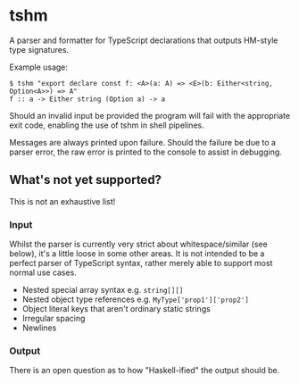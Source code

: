 # tshm

A parser and formatter for TypeScript declarations that outputs HM-style type signatures.

Example usage:

```
$ tshm "export declare const f: <A>(a: A) => <E>(b: Either<string, Option<A>>) => A"
f :: a -> Either string (Option a) -> a
```

Should an invalid input be provided the program will fail with the appropriate exit code, enabling the use of tshm in shell pipelines.

Messages are always printed upon failure. Should the failure be due to a parser error, the raw error is printed to the console to assist in debugging.

## What's not yet supported?

This is not an exhaustive list!

### Input

Whilst the parser is currently very strict about whitespace/similar (see below), it's a little loose in some other areas. It is not intended to be a perfect parser of TypeScript syntax, rather merely able to support most normal use cases.

- Nested special array syntax e.g. `string[][]`
- Nested object type references e.g. `MyType['prop1']['prop2']`
- Object literal keys that aren't ordinary static strings
- Irregular spacing
- Newlines

### Output

There is an open question as to how "Haskell-ified" the output should be.

